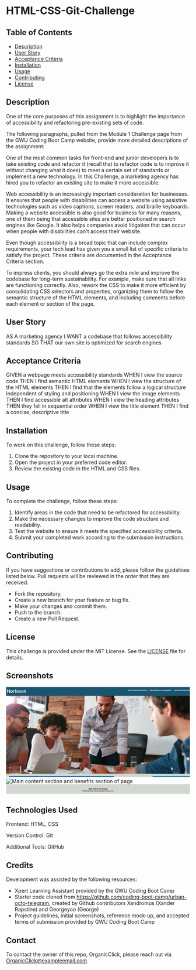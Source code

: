 # HTML-CSS-Git-Challenge

## Table of Contents
- [Description](#description)
- [User Story](#user-story)
- [Acceptance Criteria](#acceptance-criteria)
- [Installation](#installation)
- [Usage](#usage)
- [Contributing](#contributing)
- [License](#license)

## Description

One of the core purposes of this assignment is to highlight the importance of accessibility and refactoring pre-existing sets of code.

The following paragraphs, pulled from the Module 1 Challenge page from the GWU Coding Boot Camp website, provide more detailed descriptions of the assignment:

One of the most common tasks for front-end and junior developers is to take existing code and refactor it (recall that to refactor code is to improve it without changing what it does) to meet a certain set of standards or implement a new technology. In this Challenge, a marketing agency has hired you to refactor an existing site to make it more accessible.

Web accessibility is an increasingly important consideration for businesses. It ensures that people with disabilities can access a website using assistive technologies such as video captions, screen readers, and braille keyboards. Making a website accessible is also good for business for many reasons, one of them being that accessible sites are better positioned in search engines like Google. It also helps companies avoid litigation that can occur when people with disabilities can't access their website.

Even though accessibility is a broad topic that can include complex requirements, your tech lead has given you a small list of specific criteria to satisfy the project. These criteria are documented in the Acceptance Criteria section.

To impress clients, you should always go the extra mile and improve the codebase for long-term sustainability. For example, make sure that all links are functioning correctly. Also, rework the CSS to make it more efficient by consolidating CSS selectors and properties, organizing them to follow the semantic structure of the HTML elements, and including comments before each element or section of the page.

## User Story
AS A marketing agency
I WANT a codebase that follows accessibility standards
SO THAT our own site is optimized for search engines

## Acceptance Criteria
GIVEN a webpage meets accessibility standards
WHEN I view the source code
THEN I find semantic HTML elements
WHEN I view the structure of the HTML elements
THEN I find that the elements follow a logical structure independent of styling and positioning
WHEN I view the image elements
THEN I find accessible alt attributes
WHEN I view the heading attributes
THEN they fall in sequential order
WHEN I view the title element
THEN I find a concise, descriptive title

## Installation
To work on this challenge, follow these steps:
1. Clone the repository to your local machine.
2. Open the project in your preferred code editor.
3. Review the existing code in the HTML and CSS files.

## Usage
To complete the challenge, follow these steps:
1. Identify areas in the code that need to be refactored for accessibility.
2. Make the necessary changes to improve the code structure and readability.
3. Test the website to ensure it meets the specified accessibility criteria.
4. Submit your completed work according to the submission instructions.

## Contributing
If you have suggestions or contributions to add, please follow the guidelines listed below. Pull requests will be reviewed in the order that they are received.
- Fork the repository.
- Create a new branch for your feature or bug fix.
- Make your changes and commit them.
- Push to the branch.
- Create a new Pull Request.

## License
This challenge is provided under the MIT License. See the [LICENSE](LICENSE) file for details.

## Screenshots
![Background image and Navigation bar of page](Develop/assets/images/Project-Screenshot-1.png)
![Main content section and benefits section of page](DDevelop/assets/images/Project-Screenshot-2.png)
![Footer section of page](Develop/assets/images/Project-Screenshot-3.png)

## Technologies Used
Frontend: HTML, CSS

Version Control: Git

Additional Tools: GitHub


## Credits
Development was assisted by the following resources:
 - Xpert Learning Assistant provided by the GWU Coding Boot Camp
 - Starter code cloned from https://github.com/coding-boot-camp/urban-octo-telegram, created by Github 
 contributors Xandromus (Xander Rapstine) and Georgeyoo (George)
 - Project guidelines, initial screenshots, reference mock-up, and accepted terms of submission provided by GWU Coding Boot Camp

## Contact
To contact the owner of this repo, OrganicClick, please reach out via OrganicClick@exampleemail.com